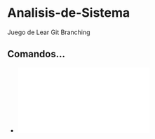 # Analisis-de-Sistema
Juego de Lear Git Branching

## Comandos...

- ![Introducción a las confirmaciones de Git](/comandos/1.md)

